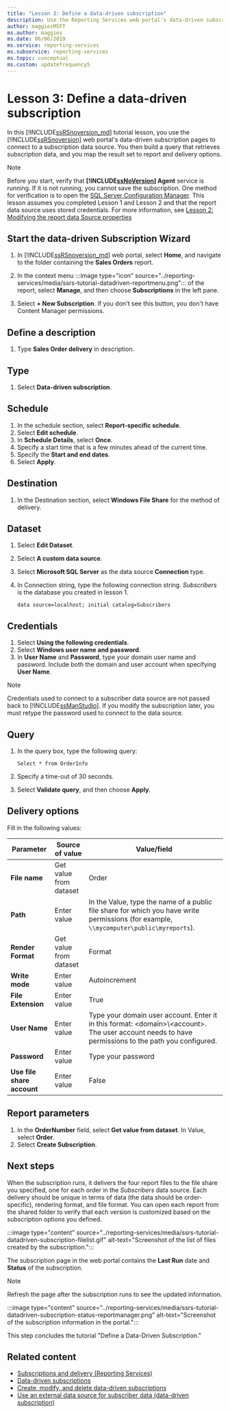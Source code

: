 ```yaml
---
title: "Lesson 3: Define a data-driven subscription"
description: Use the Reporting Services web portal's data-driven subscription pages to connect to a subscription data source and build a query that retrieves subscription data.
author: maggiesMSFT
ms.author: maggies
ms.date: 06/06/2019
ms.service: reporting-services
ms.subservice: reporting-services
ms.topic: conceptual
ms.custom: updatefrequency5
---
```

# Lesson 3: Define a data-driven subscription
In this [!INCLUDE[ssRSnoversion_md](../includes/ssrsnoversion-md.md)] tutorial lesson, you use the [!INCLUDE[ssRSnoversion](../includes/ssrsnoversion-md.md)] web portal's data-driven subscription pages to connect to a subscription data source. You then build a query that retrieves subscription data, and you map the result set to report and delivery options.  
  
> [!NOTE]  
> Before you start, verify that **[!INCLUDE[ssNoVersion](../includes/ssnoversion-md.md)] Agent** service is running. If it is not running, you cannot save the subscription.  One method for verification is to open the [SQL Server Configuration Manager](../relational-databases/sql-server-configuration-manager.md).
This lesson assumes you completed Lesson 1 and Lesson 2 and that the report data source uses stored credentials.  For more information, see [Lesson 2: Modifying the report data Source properties](../reporting-services/lesson-2-modifying-the-report-data-source-properties.md)  
  
## <a name="bkmk_startwizard"></a>Start the data-driven Subscription Wizard  
  
1.  In [!INCLUDE[ssRSnoversion_md](../includes/ssrsnoversion-md.md)] web portal, select **Home**, and navigate to the folder containing the **Sales Orders** report.  
  
2.  In the context menu :::image type="icon" source="../reporting-services/media/ssrs-tutorial-datadriven-reportmenu.png"::: of the report, select **Manage**, and then choose **Subscriptions** in the left pane.  
  
3. Select **+ New Subscription**. If you don't see this button, you don't have Content Manager permissions.
  
## Define a description  
1.  Type **Sales Order delivery** in description.

## Type
1. Select **Data-driven subscription**. 

## Schedule
1. In the schedule section, select **Report-specific schedule**.
2. Select **Edit schedule**.
3. In **Schedule Details**, select **Once**.  
4. Specify a start time that is a few minutes ahead of the current time.  
5. Specify the **Start and end dates**.
6. Select **Apply**.

## Destination  
1.  In the Destination section, select **Windows File Share** for the method of delivery.  

## Dataset
1. Select **Edit Dataset**.
2. Select **A custom data source**.
3. Select **Microsoft SQL Server** as the data source **Connection** type.
4. In Connection string, type the following connection string. *Subscribers* is the database you created in lesson 1. 
  
    ```  
    data source=localhost; initial catalog=Subscribers
    ```
    
## Credentials
1. Select **Using the following credentials**.
2. Select **Windows user name and password**.
3.  In **User Name** and **Password**, type your domain user name and password. Include both the domain and user account when specifying **User Name**.

> [!NOTE]  
> Credentials used to connect to a subscriber data source are not passed back to [!INCLUDE[ssManStudio](../includes/ssmanstudio-md.md)]. If you modify the subscription later, you must retype the password used to connect to the data source.

## Query      
1.  In the query box, type the following query:  
  
    ```
    Select * from OrderInfo  
    ```  
  
2.  Specify a time-out of 30 seconds.  
  
3.  Select **Validate query**, and then choose **Apply**.

## Delivery options
Fill in the following values:

Parameter  |Source of value  | Value/field  
---------|---------|---------
**File name**     |Get value from dataset | Order     
**Path**     | Enter value  | In the Value, type the name of a public file share for which you have write permissions (for example, `\\mycomputer\public\myreports`). 
**Render Format** | Get value from dataset | Format
**Write mode**| Enter value| Autoincrement    
**File Extension** |Enter value |True
**User Name** | Enter value | Type your domain user account. Enter it in this format: \<domain>\\\<account>. The user account needs to have permissions to the path you configured. 
**Password** | Enter value | Type your password
**Use file share account** | Enter value | False

## Report parameters
 1. In the **OrderNumber** field, select **Get value from dataset**. In Value, select **Order**. 
 2. Select **Create Subscription**.
   
## Next steps  
When the subscription runs, it delivers the four report files to the file share you specified, one for each order in the *Subscribers* data source. Each delivery should be unique in terms of data (the data should be order-specific), rendering format, and file format. You can open each report from the shared folder to verify that each version is customized based on the subscription options you defined.  

:::image type="content" source="../reporting-services/media/ssrs-tutorial-datadriven-subscription-filelist.gif" alt-text="Screenshot of the list of files created by the subscription.":::
  
The subscription page in the web portal contains the **Last Run** date and **Status** of the subscription. 
> [!NOTE]
> Refresh the page after the subscription runs to see the updated information.  

:::image type="content" source="../reporting-services/media/ssrs-tutorial-datadriven-subscription-status-reportmanager.png" alt-text="Screenshot of the subscription information in the portal.":::
  
This step concludes the tutorial "Define a Data-Driven Subscription."
  
## Related content

- [Subscriptions and delivery &#40;Reporting Services&#41;](../reporting-services/subscriptions/subscriptions-and-delivery-reporting-services.md)  
- [Data-driven subscriptions](../reporting-services/subscriptions/data-driven-subscriptions.md)  
- [Create, modify, and delete data-driven subscriptions](../reporting-services/subscriptions/create-modify-and-delete-data-driven-subscriptions.md)  
- [Use an external data source for subscriber data &#40;data-driven subscription&#41;](../reporting-services/subscriptions/use-an-external-data-source-for-subscriber-data-data-driven-subscription.md)  
  

